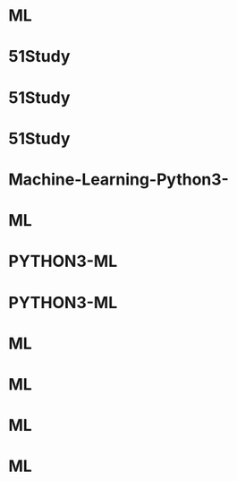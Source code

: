 # ML
# 51Study
# 51Study
# 51Study
# Machine-Learning-Python3-
# ML
# PYTHON3-ML
# PYTHON3-ML
# ML
# ML
# ML
# ML

